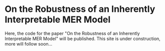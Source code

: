 # On the Robustness of an Inherently Interpretable MER Model

Here, the code for the paper "On the Robustness of an Inherently Interpretable MER Model" will be published. This site is under construction, more will follow soon...
